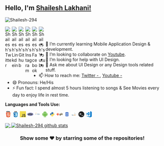 ## Hello, I'm [Shailesh Lakhani!](http://shaileshlakhani.epizy.com/) 

<p align="left"> <img src="https://komarev.com/ghpvc/?username=Shailesh-294&label=Profile View's&color=blue&style=plastic" alt="Shailesh-294" /> </p>

<a href="#">
  <img align="left" alt="Shailesh's Twitter" width="22px" src="https://cdn.jsdelivr.net/npm/simple-icons@v3/icons/twitter.svg" />
</a>
<a href="https://www.linkedin.com/in/imshaileshlakhani/">
  <img align="left" alt="Shailesh's Linkdein" width="22px" src="https://cdn.jsdelivr.net/npm/simple-icons@v3/icons/linkedin.svg" />
</a>
<a href="https://github.com/Shailesh-294">
  <img align="left" alt="Shailesh's Github" width="22px" src="https://cdn.jsdelivr.net/npm/simple-icons@v3/icons/github.svg" />
</a>
<a href="#">
  <img align="left" alt="Shailesh's Instagram" width="22px" src="https://cdn.jsdelivr.net/npm/simple-icons@v3/icons/instagram.svg" />
</a>
<a href="#">
  <img align="left" alt="Shailesh's Facebook" width="22px" src="https://cdn.jsdelivr.net/npm/simple-icons@v3/icons/facebook.svg" />
</a>
<a href="#">
  <img align="left" alt="Shailesh's Youtube" width="22px" src="https://cdn.jsdelivr.net/npm/simple-icons@v3/icons/youtube.svg" />
</a>

<br/>
<br/>

- 🌱 I’m currently learning Mobile Application Design & development.
- 👯 I’m looking to collaborate on [Youtube]().
- 🤔 I’m looking for help with UI Design.
- 💬 Ask me about UI Design or any Design tools related stuff.
- 📫 How to reach me: [Twitter - ]() , [Youtube -]()
- 😄 Pronouns: He/His
- ⚡ Fun fact: I spend almost 5 hours listening to songs & See Movies every day to enjoy life in rest time.



**Languages and Tools Use:**  


<code><img height="20" src="https://raw.githubusercontent.com/github/explore/80688e429a7d4ef2fca1e82350fe8e3517d3494d/topics/html/html.png"></code>
<code><img height="20" src="https://raw.githubusercontent.com/github/explore/80688e429a7d4ef2fca1e82350fe8e3517d3494d/topics/css/css.png"></code>
<code><img height="20" src="https://raw.githubusercontent.com/github/explore/80688e429a7d4ef2fca1e82350fe8e3517d3494d/topics/javascript/javascript.png"></code>
<code><img height="20" src="https://raw.githubusercontent.com/github/explore/80688e429a7d4ef2fca1e82350fe8e3517d3494d/topics/php/php.png"></code>
<code><img height="20" src="https://raw.githubusercontent.com/github/explore/80688e429a7d4ef2fca1e82350fe8e3517d3494d/topics/java/java.png"></code>
<code><img height="20" src="https://raw.githubusercontent.com/github/explore/80688e429a7d4ef2fca1e82350fe8e3517d3494d/topics/android/android.png"></code>
<code><img height="20" src="https://raw.githubusercontent.com/github/explore/80688e429a7d4ef2fca1e82350fe8e3517d3494d/topics/python/python.png"></code>
<code><img height="20" src="https://raw.githubusercontent.com/github/explore/80688e429a7d4ef2fca1e82350fe8e3517d3494d/topics/git/git.png"></code>
<code><img height="20" src="https://raw.githubusercontent.com/github/explore/80688e429a7d4ef2fca1e82350fe8e3517d3494d/topics/sql/sql.png"></code>
<code><img height="20" src="https://raw.githubusercontent.com/github/explore/80688e429a7d4ef2fca1e82350fe8e3517d3494d/topics/mysql/mysql.png"></code>
<code><img height="20" src="https://raw.githubusercontent.com/github/explore/80688e429a7d4ef2fca1e82350fe8e3517d3494d/topics/terminal/terminal.png"></code>
<code><img height="20" src="https://raw.githubusercontent.com/github/explore/80688e429a7d4ef2fca1e82350fe8e3517d3494d/topics//visual-studio-code//visual-studio-code.png"></code>


<a href="https://github.com/Shailesh-294">
  <img align="center" src="https://github-readme-stats.vercel.app/api/top-langs/?username=Shailesh-294&theme=dark&hide_langs_below=1" />
</a>
<a href="https://github.com/Shailesh-294">
 <img align="center" src="https://github-readme-stats.vercel.app/api?username=Shailesh-294&show_icons=true&theme=dark&line_height=27" alt="Shailesh-294 github stats"/>
</a>

<div align="center">

### Show some ❤️ by starring some of the repositories!

</div>
